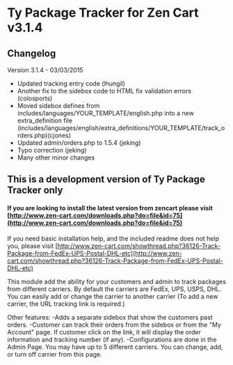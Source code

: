 Ty Package Tracker for Zen Cart v3.1.4
=======
Changelog
---------------
<p>Version 3.1.4 - 03/03/2015</p>
<ul>
<li>Updated tracking entry code (lhungil)</li>
<li>Another fix to the sidebox code to HTML fix validation errors (colosports)</li>
<li>Moved sidebox defines from includes/languages/YOUR_TEMPLATE/english.php into a new extra_definition file (includes/languages/english/extra_definitions/YOUR_TEMPLATE/track_orders.php)(cjones)</li>
<li>Updated admin/orders.php to 1.5.4 (jeking)</li>
<li>Typo correction (jeking)</li>
<li>Many other minor changes</li>
</ul>

## This is a development version of Ty Package Tracker only
#### If you are looking to install the latest version from zencart please visit [http://www.zen-cart.com/downloads.php?do=file&id=75](http://www.zen-cart.com/downloads.php?do=file&id=75)

If you need basic installation help, and the included readme does not help you, please visit [http://www.zen-cart.com/showthread.php?36126-Track-Package-from-FedEx-UPS-Postal-DHL-etc](http://www.zen-cart.com/showthread.php?36126-Track-Package-from-FedEx-UPS-Postal-DHL-etc)

This module add the ability for your customers and admin to track packages from different carriers. By default the carriers are FedEx, UPS, USPS, DHL. You can easily add or change the carrier to another carrier (To add a new carrier, the URL tracking link is required.)

Other features:
-Adds a separate sidebox that show the customers past orders.
-Customer can track their orders from the sidebox or from the "My Account" page. If customer click on the link, it will display the order information and tracking number (if any).
-Configurations are done in the Admin Page. You may have up to 5 different carriers. You can change, add, or turn off carrier from this page. 
